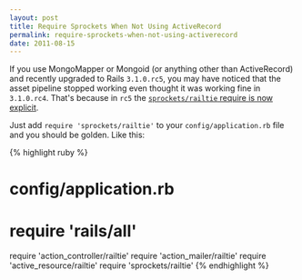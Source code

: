 ```yaml
---
layout: post
title: Require Sprockets When Not Using ActiveRecord
permalink: require-sprockets-when-not-using-activerecord
date: 2011-08-15
---
```


If you use MongoMapper or Mongoid (or anything other than ActiveRecord) and recently upgraded to Rails `3.1.0.rc5`, you may have noticed that the asset pipeline stopped working even thought it was working fine in `3.1.0.rc4`. That's because in `rc5` the [`sprockets/railtie` require is now explicit](https://github.com/rails/rails/commit/c690b7124d2f2206342d11aebb7aa3fc990046d2#railties/lib/rails/all.rb).

Just add `require 'sprockets/railtie'` to your `config/application.rb` file and you should be golden. Like this:

{% highlight ruby %}
# config/application.rb
# require 'rails/all'
require 'action_controller/railtie'
require 'action_mailer/railtie'
require 'active_resource/railtie'
require 'sprockets/railtie'
{% endhighlight %}
